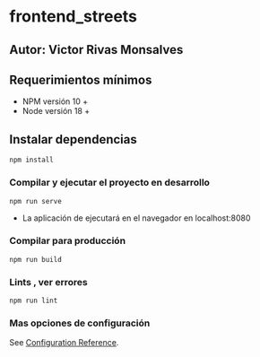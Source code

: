 # frontend_streets

## Autor: Victor Rivas Monsalves

## Requerimientos mínimos

- NPM versión 10 +
- Node versión 18 +

## Instalar dependencias
```
npm install
```

### Compilar y ejecutar el proyecto en desarrollo
```
npm run serve
```
- La aplicación de ejecutará en el navegador en localhost:8080

### Compilar para producción
```
npm run build
```

### Lints , ver errores
```
npm run lint
```

### Mas opciones de configuración
See [Configuration Reference](https://cli.vuejs.org/config/).
